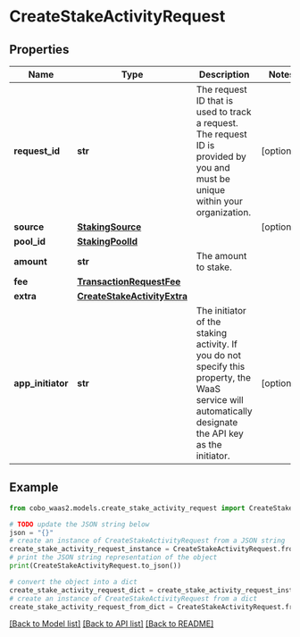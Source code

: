 # CreateStakeActivityRequest


## Properties

Name | Type | Description | Notes
------------ | ------------- | ------------- | -------------
**request_id** | **str** | The request ID that is used to track a request. The request ID is provided by you and must be unique within your organization. | [optional] 
**source** | [**StakingSource**](StakingSource.md) |  | [optional] 
**pool_id** | [**StakingPoolId**](StakingPoolId.md) |  | 
**amount** | **str** | The amount to stake. | 
**fee** | [**TransactionRequestFee**](TransactionRequestFee.md) |  | 
**extra** | [**CreateStakeActivityExtra**](CreateStakeActivityExtra.md) |  | 
**app_initiator** | **str** | The initiator of the staking activity. If you do not specify this property, the WaaS service will automatically designate the API key as the initiator. | [optional] 

## Example

```python
from cobo_waas2.models.create_stake_activity_request import CreateStakeActivityRequest

# TODO update the JSON string below
json = "{}"
# create an instance of CreateStakeActivityRequest from a JSON string
create_stake_activity_request_instance = CreateStakeActivityRequest.from_json(json)
# print the JSON string representation of the object
print(CreateStakeActivityRequest.to_json())

# convert the object into a dict
create_stake_activity_request_dict = create_stake_activity_request_instance.to_dict()
# create an instance of CreateStakeActivityRequest from a dict
create_stake_activity_request_from_dict = CreateStakeActivityRequest.from_dict(create_stake_activity_request_dict)
```
[[Back to Model list]](../README.md#documentation-for-models) [[Back to API list]](../README.md#documentation-for-api-endpoints) [[Back to README]](../README.md)


